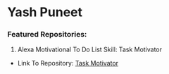 # Yash Puneet

### Featured Repositories:

1. Alexa Motivational To Do List Skill: Task Motivator
  * Link To Repository: [Task Motivator](https://github.com/yashpuneet?tab=repositories)
